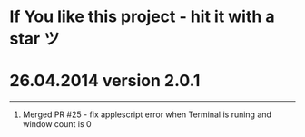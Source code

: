 # If You like this project - hit it with a star ツ

# 26.04.2014 version 2.0.1

---

1. Merged PR #25 - fix applescript error when Terminal is runing and window count is 0
